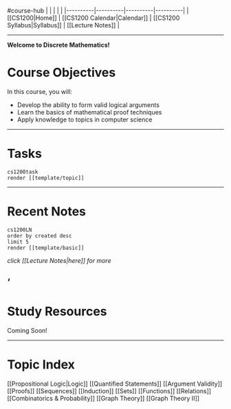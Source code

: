 #course-hub
|  |  |  |  |
|----------|----------|----------|----------|
| [[CS1200|Home]] | [[CS1200 Calendar|Calendar]] | [[CS1200 Syllabus|Syllabus]] | [[Lecture Notes]] |

---

**Welcome to Discrete Mathematics!**

# Course Objectives

In this course, you will:
* Develop the ability to form valid logical arguments
* Learn the basics of mathematical proof techniques
* Apply knowledge to topics in computer science

---
# Tasks

```query
cs1200task
render [[template/topic]]
```

---
# Recent Notes

```query
cs1200LN
order by created desc
limit 5
render [[template/basic]]
```
_click [[Lecture Notes|here]] for more_

‘
---
# Study Resources

Coming Soon!

---
# Topic Index

[[Propositional Logic|Logic]]
[[Quantified Statements]]
[[Argument Validity]]
[[Proofs]]
[[Sequences]]
[[Induction]]
[[Sets]]
[[Functions]]
[[Relations]]
[[Combinatorics & Probability]]
[[Graph Theory]]
[[Graph Theory II]]

